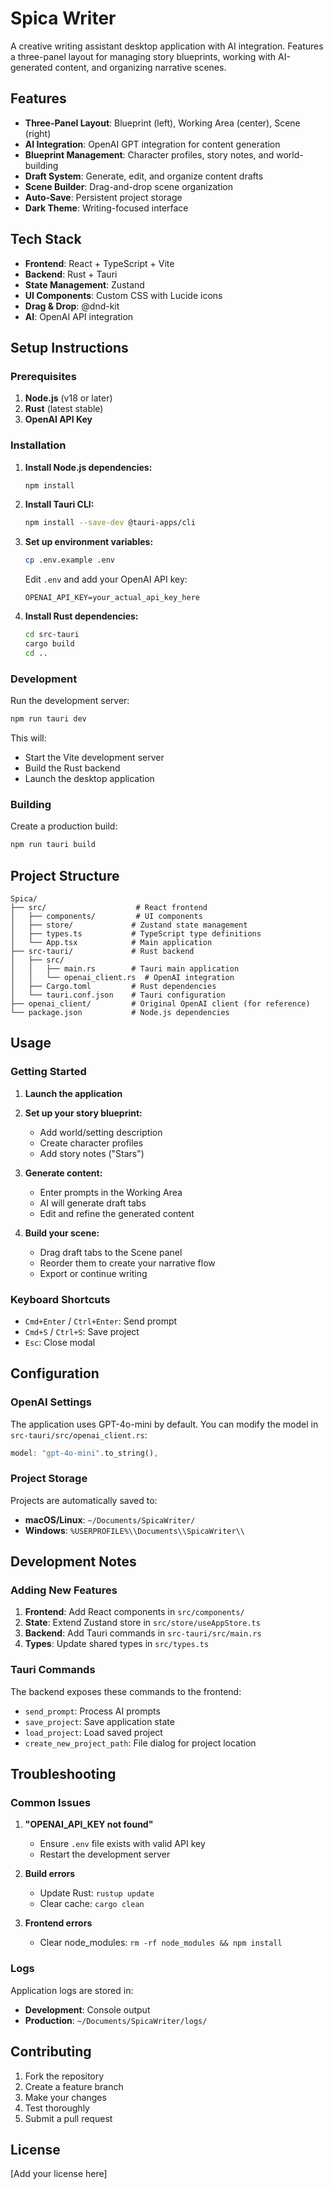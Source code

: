 # Spica Writer

A creative writing assistant desktop application with AI integration. Features a three-panel layout for managing story blueprints, working with AI-generated content, and organizing narrative scenes.

## Features

- **Three-Panel Layout**: Blueprint (left), Working Area (center), Scene (right)
- **AI Integration**: OpenAI GPT integration for content generation
- **Blueprint Management**: Character profiles, story notes, and world-building
- **Draft System**: Generate, edit, and organize content drafts
- **Scene Builder**: Drag-and-drop scene organization
- **Auto-Save**: Persistent project storage
- **Dark Theme**: Writing-focused interface

## Tech Stack

- **Frontend**: React + TypeScript + Vite
- **Backend**: Rust + Tauri
- **State Management**: Zustand
- **UI Components**: Custom CSS with Lucide icons
- **Drag & Drop**: @dnd-kit
- **AI**: OpenAI API integration

## Setup Instructions

### Prerequisites

1. **Node.js** (v18 or later)
2. **Rust** (latest stable)
3. **OpenAI API Key**

### Installation

1. **Install Node.js dependencies:**
   ```bash
   npm install
   ```

2. **Install Tauri CLI:**
   ```bash
   npm install --save-dev @tauri-apps/cli
   ```

3. **Set up environment variables:**
   ```bash
   cp .env.example .env
   ```
   
   Edit `.env` and add your OpenAI API key:
   ```
   OPENAI_API_KEY=your_actual_api_key_here
   ```

4. **Install Rust dependencies:**
   ```bash
   cd src-tauri
   cargo build
   cd ..
   ```

### Development

Run the development server:
```bash
npm run tauri dev
```

This will:
- Start the Vite development server
- Build the Rust backend
- Launch the desktop application

### Building

Create a production build:
```bash
npm run tauri build
```

## Project Structure

```
Spica/
├── src/                    # React frontend
│   ├── components/         # UI components
│   ├── store/             # Zustand state management
│   ├── types.ts           # TypeScript type definitions
│   └── App.tsx            # Main application
├── src-tauri/             # Rust backend
│   ├── src/
│   │   ├── main.rs        # Tauri main application
│   │   └── openai_client.rs  # OpenAI integration
│   ├── Cargo.toml         # Rust dependencies
│   └── tauri.conf.json    # Tauri configuration
├── openai_client/         # Original OpenAI client (for reference)
└── package.json           # Node.js dependencies
```

## Usage

### Getting Started

1. **Launch the application**
2. **Set up your story blueprint:**
   - Add world/setting description
   - Create character profiles
   - Add story notes ("Stars")

3. **Generate content:**
   - Enter prompts in the Working Area
   - AI will generate draft tabs
   - Edit and refine the generated content

4. **Build your scene:**
   - Drag draft tabs to the Scene panel
   - Reorder them to create your narrative flow
   - Export or continue writing

### Keyboard Shortcuts

- `Cmd+Enter` / `Ctrl+Enter`: Send prompt
- `Cmd+S` / `Ctrl+S`: Save project
- `Esc`: Close modal

## Configuration

### OpenAI Settings

The application uses GPT-4o-mini by default. You can modify the model in `src-tauri/src/openai_client.rs`:

```rust
model: "gpt-4o-mini".to_string(),
```

### Project Storage

Projects are automatically saved to:
- **macOS/Linux**: `~/Documents/SpicaWriter/`
- **Windows**: `%USERPROFILE%\\Documents\\SpicaWriter\\`

## Development Notes

### Adding New Features

1. **Frontend**: Add React components in `src/components/`
2. **State**: Extend Zustand store in `src/store/useAppStore.ts`
3. **Backend**: Add Tauri commands in `src-tauri/src/main.rs`
4. **Types**: Update shared types in `src/types.ts`

### Tauri Commands

The backend exposes these commands to the frontend:
- `send_prompt`: Process AI prompts
- `save_project`: Save application state
- `load_project`: Load saved project
- `create_new_project_path`: File dialog for project location

## Troubleshooting

### Common Issues

1. **"OPENAI_API_KEY not found"**
   - Ensure `.env` file exists with valid API key
   - Restart the development server

2. **Build errors**
   - Update Rust: `rustup update`
   - Clear cache: `cargo clean`

3. **Frontend errors**
   - Clear node_modules: `rm -rf node_modules && npm install`

### Logs

Application logs are stored in:
- **Development**: Console output
- **Production**: `~/Documents/SpicaWriter/logs/`

## Contributing

1. Fork the repository
2. Create a feature branch
3. Make your changes
4. Test thoroughly
5. Submit a pull request

## License

[Add your license here] 